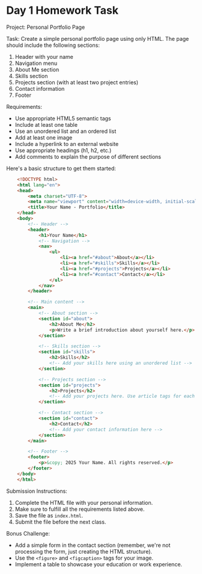 # Day 1 Homework Task

Project: Personal Portfolio Page

Task: Create a simple personal portfolio page using only HTML. The page should include the following sections:

1. Header with your name
2. Navigation menu
3. About Me section
4. Skills section
5. Projects section (with at least two project entries)
6. Contact information
7. Footer


Requirements:

- Use appropriate HTML5 semantic tags
- Include at least one table
- Use an unordered list and an ordered list
- Add at least one image
- Include a hyperlink to an external website
- Use appropriate headings (h1, h2, etc.)
- Add comments to explain the purpose of different sections


Here's a basic structure to get them started:

```html
    <!DOCTYPE html>
    <html lang="en">
    <head>
        <meta charset="UTF-8">
        <meta name="viewport" content="width=device-width, initial-scale=1.0">
        <title>Your Name - Portfolio</title>
    </head>
    <body>
        <!-- Header -->
        <header>
            <h1>Your Name</h1>
            <!-- Navigation -->
            <nav>
                <ul>
                    <li><a href="#about">About</a></li>
                    <li><a href="#skills">Skills</a></li>
                    <li><a href="#projects">Projects</a></li>
                    <li><a href="#contact">Contact</a></li>
                </ul>
            </nav>
        </header>

        <!-- Main content -->
        <main>
            <!-- About section -->
            <section id="about">
                <h2>About Me</h2>
                <p>Write a brief introduction about yourself here.</p>
            </section>

            <!-- Skills section -->
            <section id="skills">
                <h2>Skills</h2>
                <!-- Add your skills here using an unordered list -->
            </section>

            <!-- Projects section -->
            <section id="projects">
                <h2>Projects</h2>
                <!-- Add your projects here. Use article tags for each project -->
            </section>

            <!-- Contact section -->
            <section id="contact">
                <h2>Contact</h2>
                <!-- Add your contact information here -->
            </section>
        </main>

        <!-- Footer -->
        <footer>
            <p>&copy; 2025 Your Name. All rights reserved.</p>
        </footer>
    </body>
    </html>
```

Submission Instructions:

1. Complete the HTML file with your personal information.
2. Make sure to fulfill all the requirements listed above.
3. Save the file as `index.html`.
4. Submit the file before the next class.


Bonus Challenge:

- Add a simple form in the contact section (remember, we're not processing the form, just creating the HTML structure).
- Use the `<figure>` and `<figcaption>` tags for your image.
- Implement a table to showcase your education or work experience.
